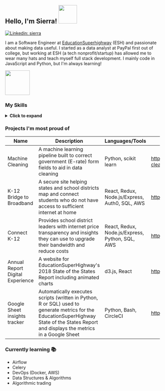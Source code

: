 ## Hello, I'm Sierra! <img src='https://media.giphy.com/media/7uhrpnv9mibtyFHR0l/giphy.gif' height='60px' />

[![Linkedin: sierra](https://img.shields.io/badge/-sierra-blue?style=flat-square&logo=Linkedin&logoColor=white&link=https://www.linkedin.com/in/scostanza/)](https://www.linkedin.com/in/scostanza/)

I am a Software Engineer at [EducationSuperhighway](https://www.educationsuperhighway.org/) (ESH) and passionate about making data useful. I started as a data analyst at PayPal first out of college, but working at ESH (a tech nonprofit/startup) has allowed me to wear many hats and teach myself full stack development. I mainly code in JavaScript and Python, but I'm always learning!

<img src='https://media.giphy.com/media/MXoyvLVaXqYbi6KUhu/giphy.gif' height='80px' />

### My Skills
<details>
  <summary><strong>Click to expand</strong></summary>
 
#### Web technologies
* Javascript ⭐⭐⭐⭐
* Node.js ⭐⭐⭐⭐
* React ⭐⭐⭐
* Redux ⭐⭐
* HTML, CSS ⭐⭐
* Express.js ⭐⭐⭐
* SQL ⭐⭐⭐⭐
#### DevOps
* Git ⭐⭐⭐⭐
* Heroku ⭐⭐⭐
* CircleCI ⭐⭐⭐
* AWS (S3, Lambda, Cloudformation) ⭐⭐
* Docker ⭐⭐
#### Data engineering
* Python ⭐⭐⭐⭐
* Bash / shell scripting ⭐⭐
* Redis ⭐⭐
* AWS (EC2, ECS, RDS) ⭐
#### Analytics and data visualization
* Machine Learning (supervised classification, not deep learning)
* Hypothesis testing
* R
* d3.js
* Tableau
* Google Apps Script

<a href="https://github.com/anuraghazra/github-readme-stats">
  <img align="center" src="https://github-readme-stats.anuraghazra1.vercel.app/api?username=sierra073&count_private=true&show_icons=true&line_height=27&include_all_commits=true&hide=issues,contribs,prs,stars" alt="My github stats" />
</a>

</details>

### Projects I'm most proud of
| Name            | Description                                                         | Languages/Tools      | Repo/link                                                      |
| --------------- | ------------------------------------------------------------------- | ------------- | ------------------------------------------------------ |
| Machine Cleaning  |   A machine learning pipeline built to correct government (E-rate) form fields to aid in data cleaning |  Python, scikit learn |   https://github.com/sierra073/esh-machine-cleaning
| K-12 Bridge to Broadband  | A secure site helping states and school districts map and connect students who do not have access to sufficient internet at home | React, Redux, Node.js/Express, Auth0, SQL, AWS |   https://map.digitalbridgek12.org/
| Connect K-12  | Provides school district leaders with internet price transparency and insights they can use to upgrade their bandwidth and reduce costs | React, Redux, Node.js/Express, Python, SQL, AWS |   https://www.connectk12.org/
| Annual Report Digital Experience  | A website for EducationSuperHighway's 2018 State of the States Report including animated charts |  d3.js, React |   https://stateofthestates.educationsuperhighway.org/
| Google Sheet insights tracker  | Automatically executes scripts (written in Python, R or SQL) used to generate metrics for the EducationSuperHighway State of the States Report and displays the metrics in a Google Sheet   |  Python, Bash, CircleCI |   https://github.com/sierra073/gsheet-service-layer

### Currently learning 📚
* Airflow
* Celery
* DevOps (Docker, AWS)
* Data Structures & Algorithms
* Algorithmic trading
